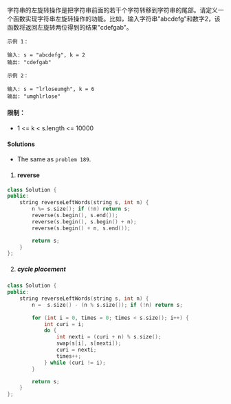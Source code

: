 字符串的左旋转操作是把字符串前面的若干个字符转移到字符串的尾部。请定义一个函数实现字符串左旋转操作的功能。比如，输入字符串"abcdefg"和数字2，该函数将返回左旋转两位得到的结果"cdefgab"。

 

```
示例 1：

输入: s = "abcdefg", k = 2
输出: "cdefgab"

示例 2：

输入: s = "lrloseumgh", k = 6
输出: "umghlrlose"
```
 

#### 限制：

-    1 <= k < s.length <= 10000


#### Solutions

- The same as `problem 189`.

1. #### reverse


```c++
class Solution {
public:
    string reverseLeftWords(string s, int n) {
        n %= s.size(); if (!n) return s;
        reverse(s.begin(), s.end());
        reverse(s.begin(), s.begin() + n);
        reverse(s.begin() + n, s.end());

        return s;
    }
};
```

2. ##### cycle placement

```c++
class Solution {
public:
    string reverseLeftWords(string s, int n) {
        n =  s.size() - (n % s.size()); if (!n) return s;
        
        for (int i = 0, times = 0; times < s.size(); i++) {
            int curi = i;
            do {
                int nexti = (curi + n) % s.size();
                swap(s[i], s[nexti]);
                curi = nexti;
                times++;
            } while (curi != i);
        }

        return s;
    }
};
```
